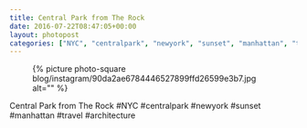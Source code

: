 ```yaml
---
title: Central Park from The Rock
date: 2016-07-22T08:47:05+00:00
layout: photopost
categories: ["NYC", "centralpark", "newyork", "sunset", "manhattan", "travel", "architecture", "photos", "instagram"]
---
```


<figure class="photo photo--square">
  {% picture photo-square blog/instagram/90da2ae6784446527899ffd26599e3b7.jpg alt="" %}
</figure>

Central Park from The Rock
#NYC #centralpark #newyork #sunset #manhattan #travel #architecture
